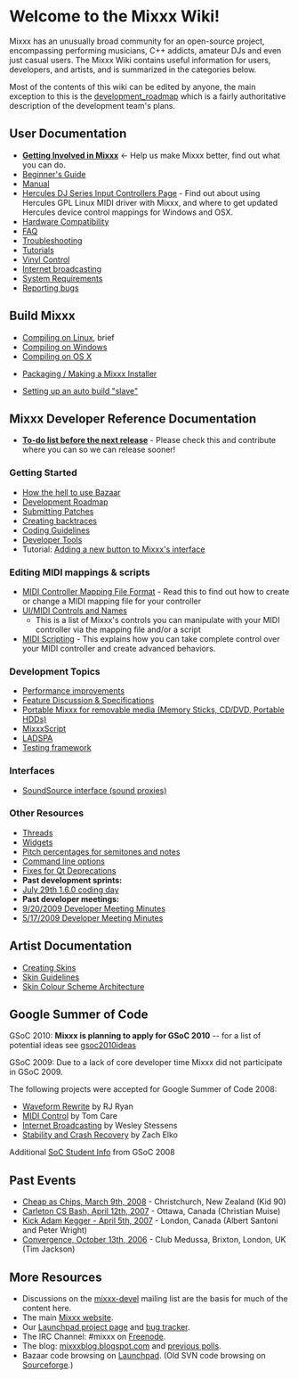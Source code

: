 # Welcome to the Mixxx Wiki\!

Mixxx has an unusually broad community for an open-source project,
encompassing performing musicians, C++ addicts, amateur DJs and even
just casual users. The Mixxx Wiki contains useful information for users,
developers, and artists, and is summarized in the categories below.

Most of the contents of this wiki can be edited by anyone, the main
exception to this is the [development\_roadmap](development_roadmap)
which is a fairly authoritative description of the development team's
plans.

## User Documentation

  - **[Getting Involved in Mixxx](Getting%20Involved)** \<- Help us make
    Mixxx better, find out what you can do.
  - [Beginner's Guide](Beginner's%20Guide)
  - [Manual](Manual)
  - [Hercules DJ Series Input Controllers Page](Hercules) - Find out
    about using Hercules GPL Linux MIDI driver with Mixxx, and where to
    get updated Hercules device control mappings for Windows and OSX.
  - [Hardware Compatibility](Hardware%20Compatibility)
  - [FAQ](FAQ)
  - [Troubleshooting](Troubleshooting)
  - [Tutorials](Tutorials)
  - [Vinyl Control](Vinyl%20Control)
  - [Internet broadcasting](Internet%20broadcasting)
  - [System Requirements](System%20Requirements)
  - [Reporting bugs](Reporting%20bugs)

## Build Mixxx

  - [Compiling on Linux](Compiling%20on%20Linux), brief
  - [Compiling on Windows](Compiling%20on%20Windows)
  - [Compiling on OS X](Compiling%20on%20OS%20X)

<!-- end list -->

  - [Packaging / Making a Mixxx
    Installer](Packaging%20/%20Making%20a%20Mixxx%20Installer)

<!-- end list -->

  - [Setting up an auto build
    "slave"](Setting%20up%20an%20auto%20build%20"slave")

## Mixxx Developer Reference Documentation

  - **[To-do list before the next release](1.8.0_to_do_list)** - Please
    check this and contribute where you can so we can release sooner\!

### Getting Started

  - [How the hell to use Bazaar](Using%20Bazaar)
  - [Development Roadmap](Development%20Roadmap)
  - [Submitting Patches](Submitting%20Patches)
  - [Creating backtraces](Creating%20backtraces)
  - [Coding Guidelines](Coding%20Guidelines)
  - [Developer Tools](Developer%20Tools)
  - Tutorial: [Adding a new button to Mixxx's
    interface](Adding%20a%20new%20button%20to%20Mixxx's%20interface)

### Editing MIDI mappings & scripts

  - [MIDI Controller Mapping File
    Format](MIDI%20Controller%20Mapping%20File%20Format) - Read this to
    find out how to create or change a MIDI mapping file for your
    controller
  - [UI/MIDI Controls and
    Names](midi_controller_mapping_file_format#ui_midi_controls_and_names)
    - This is a list of Mixxx's controls you can manipulate with your
    MIDI controller via the mapping file and/or a script
  - [MIDI Scripting](MIDI%20Scripting) - This explains how you can take
    complete control over your MIDI controller and create advanced
    behaviors.

### Development Topics

  - [Performance improvements](Performance%20improvements)
  - [Feature Discussion & Specifications](feature_discussion)
  - [Portable Mixxx for removable media (Memory Sticks, CD/DVD, Portable
    HDDs)](Portable%20Mixxx)
  - [MixxxScript](MixxxScript)
  - [LADSPA](LADSPA)
  - [Testing framework](Testing%20framework)

### Interfaces

  - [SoundSource interface (sound
    proxies)](SoundSource%20interface%20\(sound%20proxies\))

### Other Resources

  - [Threads](Threads)
  - [Widgets](Widgets)
  - [Pitch percentages for semitones and
    notes](Pitch%20percentages%20for%20semitones%20and%20notes)
  - [Command line options](Command%20line%20options)
  - [Fixes for Qt Deprecations](Fixes%20for%20Qt%20Deprecations)
  - **Past development sprints:**
  - [July 29th 1.6.0 coding day](Coding%20Day%20Activities)
  - **Past developer meetings:**
  - [9/20/2009 Developer Meeting
    Minutes](9/20/2009%20Developer%20Meeting%20Minutes)
  - [5/17/2009 Developer Meeting
    Minutes](5/17/2009%20Developer%20Meeting%20Minutes)

## Artist Documentation

  - [Creating Skins](Creating%20Skins)
  - [Skin Guidelines](Skin%20Guidelines)
  - [Skin Colour Scheme
    Architecture](Skin%20Colour%20Scheme%20Architecture)

## Google Summer of Code

GSoC 2010: **Mixxx is planning to apply for GSoC 2010** -- for a list of
potential ideas see [gsoc2010ideas](gsoc2010ideas)

GSoC 2009: Due to a lack of core developer time Mixxx did not
participate in GSoC 2009.

The following projects were accepted for Google Summer of Code 2008:

  - [Waveform Rewrite](gsoc2008/waveform_rewrite) by RJ Ryan
  - [MIDI Control](gsoc2008/midi_control) by Tom Care
  - [Internet Broadcasting](gsoc2008/internet_broadcasting) by Wesley
    Stessens
  - [Stability and Crash
    Recovery](gsoc2008/stability_and_crash_recovery) by Zach Elko

Additional [SoC Student Info](SoC%20Student%20Info) from GSoC 2008

## Past Events

  - [Cheap as Chips, March 9th, 2008](cheapaschips20080309) -
    Christchurch, New Zealand (Kid 90)
  - [Carleton CS Bash, April 12th, 2007](haz200704012) - Ottawa, Canada
    (Christian Muise)
  - [Kick Adam Kegger - April 5th, 2007](kickadamkegger20070405) -
    London, Canada (Albert Santoni and Peter Wright)
  - [Convergence, October 13th, 2006](convergence20061013) - Club
    Medussa, Brixton, London, UK (Tim Jackson) 

## More Resources

  - Discussions on the
    [mixxx-devel](https://lists.sourceforge.net/lists/listinfo/mixxx-devel)
    mailing list are the basis for much of the content here.
  - The main [Mixxx website](http://www.mixxx.org).
  - Our [Launchpad project page](http://www.launchpad.net/mixxx/) and
    [bug tracker](https://bugs.launchpad.net/mixxx/).
  - The IRC Channel: \#mixxx on [Freenode](http://freenode.net/).
  - The blog: [mixxxblog.blogspot.com](http://mixxxblog.blogspot.com)
    and [previous polls](previous%20polls).
  - Bazaar code browsing on
    [Launchpad](https://code.launchpad.net/mixxx). (Old SVN code
    browsing on
    [Sourceforge](http://mixxx.svn.sourceforge.net/viewvc/mixxx/).)
